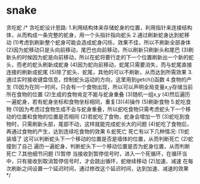 # snake
贪吃蛇
/*
贪吃蛇设计思路:
1.利用结构体来存储蛇身的位置，利用指针来连接结构体，从而构成一条完整的蛇身，用一个头指针指向蛇头
2.通过刷新蛇身达到蛇移动
	(1)考虑到刷新整个蛇身可能会造成蛇身闪烁，效果不佳，所以不刷新全部身体
	(2)因为蛇移动只是头向前移动，尾巴也向前移动，所以刷新只刷新头和尾巴
	(3)刷新头的时候因为蛇是向前移动，所以在蛇将要行走的下一个位置刷新出一个新的蛇头，而老的蛇头刷新成蛇身
	(4)因为蛇向前移动，蛇尾只需要消失，而与蛇尾直接连接的刷新成蛇尾
	(5)除了蛇头、蛇尾，其他的可以不刷新，从而达到所需效果
3.通过实时接收键盘信息，控制蛇头运动的方向，这里用到getch()函数
4.食物的产生
	(1)因为在同一时间，只会有一个食物出现，所以可以声明全局变量x,y存储当前所在食物的位置
	(2)生成的食物肯定不能与蛇身重叠
	(3)随机一组x,y
	(4)然后遍历一遍蛇身，若有蛇身坐标和食物坐标相同，重复(3)(4)操作
	(5)刷新食物
5.蛇吃食物
	(1)因为考虑过食物生成不会与蛇身重叠，所以蛇吃食物只需考虑蛇头下一个移动的位置和食物的位置是否相同
	(2)若蛇吃了食物，蛇身会增加一节
	(3)蛇吃到食物时，只需刷新头部，尾部不动，这样就能完成蛇长大的问题
	(4)蛇吃了食物后，再通过食物的产生，达到连续吃食物的效果
6.蛇死亡
	死亡有以下几种情况:
	(1)蛇装墙了
		这可以判断蛇头下一个移动的位置是否是墙体的位置，从而判断死亡
	(2)蛇撞到了自己
		遍历一遍蛇身，判断蛇头下一个移动位置是否为蛇身位置，从而判断死亡
7.其他细节问题
	(1)暂停
		当接收到暂停信号时，进入一个死循环，在循环当中，只有接收到取消暂停信号时，才会跳出循环，蛇继续移动
	(2)加速、减速
		在每次刷新之间设置一个延迟时间，通过修改这个延迟时间，达到加速、减速的效果
*/
